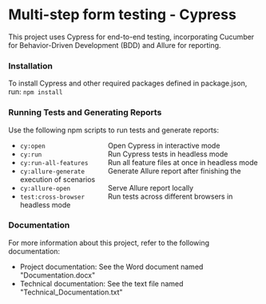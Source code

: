# Multi-step form testing - Cypress 
This project uses Cypress for end-to-end testing, incorporating Cucumber for Behavior-Driven Development (BDD) and Allure for reporting.

### Installation
To install Cypress and other required packages defined in package.json, run:
    ` npm install  `

### Running Tests and Generating Reports
Use the following npm scripts to run tests and generate reports:
* ` cy:open                  `  Open Cypress in interactive mode
* ` cy:run                   `  Run Cypress tests in headless mode
* ` cy:run-all-features      `  Run all feature files at once in headless mode
* ` cy:allure-generate       `  Generate Allure report after finishing the execution of scenarios
* ` cy:allure-open           `  Serve Allure report locally
* ` test:cross-browser       `  Run tests across different browsers in headless mode

### Documentation
For more information about this project, refer to the following documentation:
* Project documentation: See the Word document named "Documentation.docx"
* Technical documentation: See the text file named "Technical_Documentation.txt"
